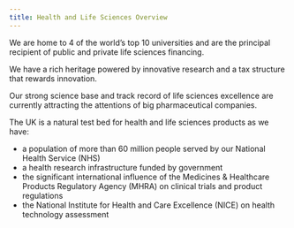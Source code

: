 ```yaml
---
title: Health and Life Sciences Overview
---
```

We are home to 4 of the world’s top 10 universities and are the principal recipient of public and private life sciences financing.

We have a rich heritage powered by innovative research and a tax structure that rewards innovation. 

Our strong science base and track record of life sciences excellence are currently attracting the attentions of big pharmaceutical companies.

The UK is a natural test bed for health and life sciences products as we have:

- a population of more than 60 million people served by our National Health Service (NHS)
- a health research infrastructure funded by government
- the significant international influence of the Medicines & Healthcare Products Regulatory Agency (MHRA) on clinical trials and product regulations
- the National Institute for Health and Care Excellence (NICE) on health technology assessment




